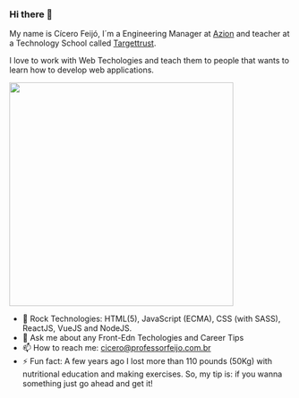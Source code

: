 ### Hi there 👋
My name is Cícero Feijó, I´m a Engineering Manager at [Azion](https://azion.com/) and teacher at a Technology School called [Targettrust](https://targettrust.com.br).

I love to work with Web Techologies and teach them to people that wants to learn how to develop web applications.

<img src="https://github-readme-stats.vercel.app/api?username=csfeijo&show_icons=true&theme=merko" width="400">

- 🤟 Rock Technologies: HTML(5), JavaScript (ECMA), CSS (with SASS), ReactJS, VueJS and NodeJS.
- 💬 Ask me about any Front-Edn Techologies and Career Tips
- 📫 How to reach me: cicero@professorfeijo.com.br
- ⚡ Fun fact: A few years ago I lost more than 110 pounds (50Kg) with nutritional education and making exercises. So, my tip is: if you wanna something just go ahead and get it!
